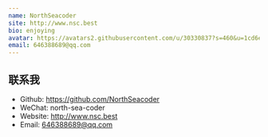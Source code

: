 ```yaml
---
name: NorthSeacoder
site: http://www.nsc.best
bio: enjoying
avatar: https://avatars2.githubusercontent.com/u/30330837?s=460&u=1cd6e7c560308a159cf25295d652e375924ddf7e&v=4
email: 646388689@qq.com
---
```


## 联系我

- Github: <https://github.com/NorthSeacoder>
- WeChat: north-sea-coder
- Website: <http://www.nsc.best>
- Email: <646388689@qq.com>
